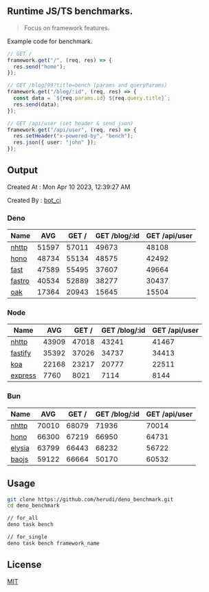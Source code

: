 ## Runtime JS/TS benchmarks.

> Focus on framework features.

Example code for benchmark.
```ts
// GET /
framework.get("/", (req, res) => {
  res.send("home");
});

// GET /blog/99?title=bench (params and queryParams)
framework.get("/blog/:id", (req, res) => {
  const data = `${req.params.id} ${req.query.title}`;
  res.send(data);
});

// GET /api/user (set header & send json)
framework.get("/api/user", (req, res) => {
  res.setHeader("x-powered-by", "bench");
  res.json({ user: "john" });
});
```

## Output
Created At : Mon Apr 10 2023, 12:39:27 AM

Created By : [bot_ci](https://github.com/herudi/deno_benchmarks/commits?author=github-actions%5Bbot%5D)


### Deno
|Name|AVG|GET /|GET /blog/:id|GET /api/user|
|----|----|----|----|----|
|[nhttp](https://github.com/nhttp/nhttp)|51597|57011|49673|48108|
|[hono](https://github.com/honojs/hono)|48734|55134|48575|42492|
|[fast](https://github.com/danteissaias/fast)|47589|55495|37607|49664|
|[fastro](https://github.com/fastrodev/fastro)|40534|52889|38277|30437|
|[oak](https://github.com/oakserver/oak)|17364|20943|15645|15504|
  


### Node
|Name|AVG|GET /|GET /blog/:id|GET /api/user|
|----|----|----|----|----|
|[nhttp](https://github.com/nhttp/nhttp)|43909|47018|43241|41467|
|[fastify](https://github.com/fastify/fastify)|35392|37026|34737|34413|
|[koa](https://github.com/koajs/koa)|22168|23217|20777|22511|
|[express](https://github.com/expressjs/express)|7760|8021|7114|8144|
  


### Bun
|Name|AVG|GET /|GET /blog/:id|GET /api/user|
|----|----|----|----|----|
|[nhttp](https://github.com/nhttp/nhttp)|70010|68079|71936|70014|
|[hono](https://github.com/honojs/hono)|66300|67219|66950|64731|
|[elysia](https://github.com/elysiajs/elysia)|63799|66443|68232|56722|
|[baojs](https://github.com/mattreid1/baojs)|59122|66664|50170|60532|
  



## Usage

```bash
git clone https://github.com/herudi/deno_benchmark.git
cd deno_benchmark

// for_all
deno task bench

// for_single
deno task bench framework_name
```

## License

[MIT](LICENSE)

